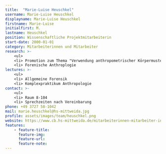 ```yaml
---
title:  "Marie-Luise Heuschkel"
username: Marie-Luise Heuschkel
displayname: Marie-Luise Heuschkel
firstname: Marie-Luise
initialfirst: M.
lastname: Heuschkel
position: Wissenschaftliche Projektmitarbeiterin
start-date: 2000-01-01
category: Mitarbeiterinnen und Mitarbeiter
research: >- 
    <ul>
    <li> Promotion zum Thema "Verwendung anthropometrischer Körpermuster für die Personenzuordnung mittels digitaler Verfahren."
    <li> Forenische Anthroplogie
lectures: >-
    <ul>
    <li> Allgemeine Forensik
    <li> Komplexpraktikum Anthropologie
contact: >-
    <ul>
    <li> Raum 8-104
    <li> Sprechzeiten nach Vereinbarung
phone: +49 3727 58-1042
mail: marie.heuschkel@hs-mittweida.jpg 
profile: assets/images/team/heuschkel.png
website: https://www.cb.hs-mittweida.de/mitarbeiterinnen-mitarbeiter-in-ihren-fachgruppen/heuschkel-marie-luise/
features:
    - feature-title: 
      feature-img: 
      feature-url: 
      feature-note: 
---
```


